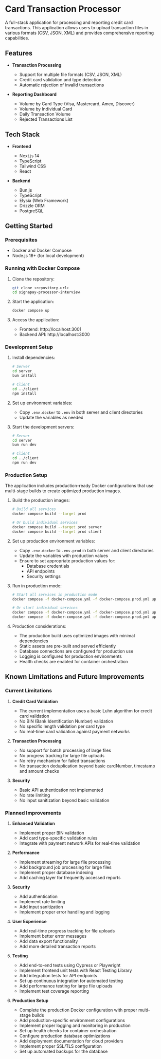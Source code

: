 # Card Transaction Processor

A full-stack application for processing and reporting credit card transactions. This application allows users to upload transaction files in various formats (CSV, JSON, XML) and provides comprehensive reporting capabilities.

## Features

- **Transaction Processing**
  - Support for multiple file formats (CSV, JSON, XML)
  - Credit card validation and type detection
  - Automatic rejection of invalid transactions

- **Reporting Dashboard**
  - Volume by Card Type (Visa, Mastercard, Amex, Discover)
  - Volume by Individual Card
  - Daily Transaction Volume
  - Rejected Transactions List

## Tech Stack

- **Frontend**
  - Next.js 14
  - TypeScript
  - Tailwind CSS
  - React

- **Backend**
  - Bun.js
  - TypeScript
  - Elysia (Web Framework)
  - Drizzle ORM
  - PostgreSQL

## Getting Started

### Prerequisites

- Docker and Docker Compose
- Node.js 18+ (for local development)

### Running with Docker Compose

1. Clone the repository:
   ```bash
   git clone <repository-url>
   cd signapay-processor-interview
   ```

2. Start the application:
   ```bash
   docker compose up
   ```

3. Access the application:
   - Frontend: http://localhost:3001
   - Backend API: http://localhost:3000

### Development Setup

1. Install dependencies:
   ```bash
   # Server
   cd server
   bun install

   # Client
   cd ../client
   npm install
   ```

2. Set up environment variables:
   - Copy `.env.docker` to `.env` in both server and client directories
   - Update the variables as needed

3. Start the development servers:
   ```bash
   # Server
   cd server
   bun run dev

   # Client
   cd ../client
   npm run dev
   ```

### Production Setup

The application includes production-ready Docker configurations that use multi-stage builds to create optimized production images.

1. Build the production images:
   ```bash
   # Build all services
   docker compose build --target prod

   # Or build individual services
   docker compose build --target prod server
   docker compose build --target prod client
   ```

2. Set up production environment variables:
   - Copy `.env.docker` to `.env.prod` in both server and client directories
   - Update the variables with production values
   - Ensure to set appropriate production values for:
     - Database credentials
     - API endpoints
     - Security settings

3. Run in production mode:
   ```bash
   # Start all services in production mode
   docker compose -f docker-compose.yml -f docker-compose.prod.yml up -d

   # Or start individual services
   docker compose -f docker-compose.yml -f docker-compose.prod.yml up -d server
   docker compose -f docker-compose.yml -f docker-compose.prod.yml up -d client
   ```

4. Production considerations:
   - The production build uses optimized images with minimal dependencies
   - Static assets are pre-built and served efficiently
   - Database connections are configured for production use
   - Logging is configured for production environments
   - Health checks are enabled for container orchestration

## Known Limitations and Future Improvements

### Current Limitations

1. **Credit Card Validation**
   - The current implementation uses a basic Luhn algorithm for credit card validation
   - No BIN (Bank Identification Number) validation
   - No specific length validation per card type
   - No real-time card validation against payment networks

2. **Transaction Processing**
   - No support for batch processing of large files
   - No progress tracking for large file uploads
   - No retry mechanism for failed transactions
   - No transaction deduplication beyond basic cardNumber, timestamp and amount checks

3. **Security**
   - Basic API authentication not implemented
   - No rate limiting
   - No input sanitization beyond basic validation

### Planned Improvements

1. **Enhanced Validation**
   - Implement proper BIN validation
   - Add card type-specific validation rules
   - Integrate with payment network APIs for real-time validation

2. **Performance**
   - Implement streaming for large file processing
   - Add background job processing for large files
   - Implement proper database indexing
   - Add caching layer for frequently accessed reports

3. **Security**
   - Add authentication
   - Implement rate limiting
   - Add input sanitization
   - Implement proper error handling and logging

4. **User Experience**
   - Add real-time progress tracking for file uploads
   - Implement better error messages
   - Add data export functionality
   - Add more detailed transaction reports

5. **Testing**
   - Add end-to-end tests using Cypress or Playwright
   - Implement frontend unit tests with React Testing Library
   - Add integration tests for API endpoints
   - Set up continuous integration for automated testing
   - Add performance testing for large file uploads
   - Implement test coverage reporting

6. **Production Setup**
   - Complete the production Docker configuration with proper multi-stage builds
   - Add production-specific environment configurations
   - Implement proper logging and monitoring in production
   - Set up health checks for container orchestration
   - Configure production database optimizations
   - Add deployment documentation for cloud providers
   - Implement proper SSL/TLS configuration
   - Set up automated backups for the database
